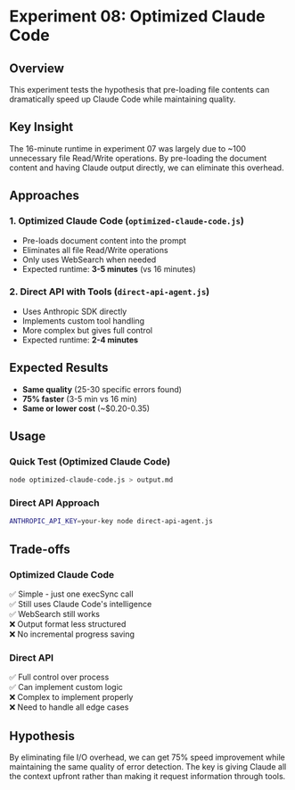 # Experiment 08: Optimized Claude Code

## Overview
This experiment tests the hypothesis that pre-loading file contents can dramatically speed up Claude Code while maintaining quality.

## Key Insight
The 16-minute runtime in experiment 07 was largely due to ~100 unnecessary file Read/Write operations. By pre-loading the document content and having Claude output directly, we can eliminate this overhead.

## Approaches

### 1. Optimized Claude Code (`optimized-claude-code.js`)
- Pre-loads document content into the prompt
- Eliminates all file Read/Write operations
- Only uses WebSearch when needed
- Expected runtime: **3-5 minutes** (vs 16 minutes)

### 2. Direct API with Tools (`direct-api-agent.js`) 
- Uses Anthropic SDK directly
- Implements custom tool handling
- More complex but gives full control
- Expected runtime: **2-4 minutes**

## Expected Results
- **Same quality** (25-30 specific errors found)
- **75% faster** (3-5 min vs 16 min)
- **Same or lower cost** (~$0.20-0.35)

## Usage

### Quick Test (Optimized Claude Code)
```bash
node optimized-claude-code.js > output.md
```

### Direct API Approach
```bash
ANTHROPIC_API_KEY=your-key node direct-api-agent.js
```

## Trade-offs

### Optimized Claude Code
✅ Simple - just one execSync call  
✅ Still uses Claude Code's intelligence  
✅ WebSearch still works  
❌ Output format less structured  
❌ No incremental progress saving  

### Direct API
✅ Full control over process  
✅ Can implement custom logic  
❌ Complex to implement properly  
❌ Need to handle all edge cases  

## Hypothesis
By eliminating file I/O overhead, we can get 75% speed improvement while maintaining the same quality of error detection. The key is giving Claude all the context upfront rather than making it request information through tools.